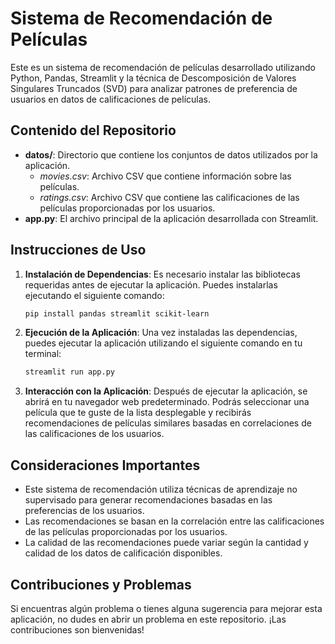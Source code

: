 # Sistema de Recomendación de Películas

Este es un sistema de recomendación de películas desarrollado utilizando Python, Pandas, Streamlit y la técnica de Descomposición de Valores Singulares Truncados (SVD) para analizar patrones de preferencia de usuarios en datos de calificaciones de películas.

## Contenido del Repositorio

- **datos/**: Directorio que contiene los conjuntos de datos utilizados por la aplicación.
  - *movies.csv*: Archivo CSV que contiene información sobre las películas.
  - *ratings.csv*: Archivo CSV que contiene las calificaciones de las películas proporcionadas por los usuarios.
- **app.py**: El archivo principal de la aplicación desarrollada con Streamlit.

## Instrucciones de Uso

1. **Instalación de Dependencias**: Es necesario instalar las bibliotecas requeridas antes de ejecutar la aplicación. Puedes instalarlas ejecutando el siguiente comando:

    ```bash
    pip install pandas streamlit scikit-learn
    ```

2. **Ejecución de la Aplicación**: Una vez instaladas las dependencias, puedes ejecutar la aplicación utilizando el siguiente comando en tu terminal:

    ```bash
    streamlit run app.py
    ```

3. **Interacción con la Aplicación**: Después de ejecutar la aplicación, se abrirá en tu navegador web predeterminado. Podrás seleccionar una película que te guste de la lista desplegable y recibirás recomendaciones de películas similares basadas en correlaciones de las calificaciones de los usuarios.

## Consideraciones Importantes

- Este sistema de recomendación utiliza técnicas de aprendizaje no supervisado para generar recomendaciones basadas en las preferencias de los usuarios.
- Las recomendaciones se basan en la correlación entre las calificaciones de las películas proporcionadas por los usuarios.
- La calidad de las recomendaciones puede variar según la cantidad y calidad de los datos de calificación disponibles.

## Contribuciones y Problemas

Si encuentras algún problema o tienes alguna sugerencia para mejorar esta aplicación, no dudes en abrir un problema en este repositorio. ¡Las contribuciones son bienvenidas!
